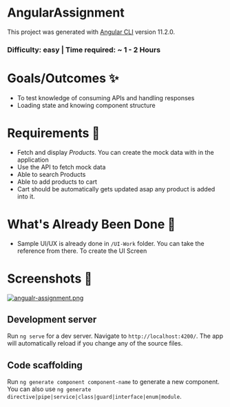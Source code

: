 # AngularAssignment

This project was generated with [Angular CLI](https://github.com/angular/angular-cli) version 11.2.0.

### Difficulty: easy | Time required: ~ 1 - 2 Hours

# Goals/Outcomes ✨

- To test knowledge of consuming APIs and handling responses
- Loading state and knowing component structure

# Requirements 📖

- Fetch and display _Products_. You can create the mock data with in the application
- Use the API to fetch mock data
- Able to search Products
- Able to add products to cart
- Cart should be automatically gets updated asap any product is added into it.

# What's Already Been Done 🏁

- Sample UI/UX is already done in `/UI-Work` folder. You can take the reference from there. To create the UI Screen

# Screenshots 🌄

[![angualr-assignment.png](https://i.postimg.cc/XYsgWxtg/angualr-assignment.png)](https://postimg.cc/YvmFfNr4)

## Development server

Run `ng serve` for a dev server. Navigate to `http://localhost:4200/`. The app will automatically reload if you change any of the source files.

## Code scaffolding

Run `ng generate component component-name` to generate a new component. You can also use `ng generate directive|pipe|service|class|guard|interface|enum|module`.
